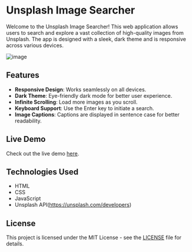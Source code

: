 # Unsplash Image Searcher
Welcome to the Unsplash Image Searcher! This web application allows users to search and explore a vast 
collection of high-quality images from Unsplash. 
The app is designed with a sleek, dark theme and is responsive across various devices.

![image](https://github.com/arc-ch/Unsplash-Image-Searcher/assets/134518231/c475f976-2c3f-4d67-9f98-6b087ac9b23f)

## Features
- **Responsive Design**: Works seamlessly on all devices.
- **Dark Theme**: Eye-friendly dark mode for better user experience.
- **Infinite Scrolling**: Load more images as you scroll.
- **Keyboard Support**: Use the Enter key to initiate a search.
- **Image Captions**: Captions are displayed in sentence case for better readability.

## Live Demo
Check out the live demo [here](https://your-github-username.github.io/unsplash-image-searcher).

## Technologies Used
- HTML
- CSS
- JavaScript
- Unsplash API(https://unsplash.com/developers)

## License
This project is licensed under the MIT License - see the [LICENSE](LICENSE) file for details.
